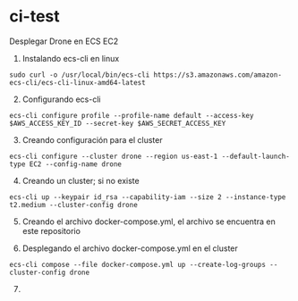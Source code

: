 # ci-test
Desplegar Drone en ECS EC2

1. Instalando ecs-cli en linux

```
sudo curl -o /usr/local/bin/ecs-cli https://s3.amazonaws.com/amazon-ecs-cli/ecs-cli-linux-amd64-latest
```

2. Configurando ecs-cli

```
ecs-cli configure profile --profile-name default --access-key $AWS_ACCESS_KEY_ID --secret-key $AWS_SECRET_ACCESS_KEY
```
    
3. Creando configuración para el cluster

```
ecs-cli configure --cluster drone --region us-east-1 --default-launch-type EC2 --config-name drone
```

4. Creando un cluster; si no existe

```
ecs-cli up --keypair id_rsa --capability-iam --size 2 --instance-type t2.medium --cluster-config drone
```

5. Creando el archivo docker-compose.yml, el archivo se encuentra en este repositorio

6. Desplegando el archivo docker-compose.yml en el cluster

```
ecs-cli compose --file docker-compose.yml up --create-log-groups --cluster-config drone
```

7.
